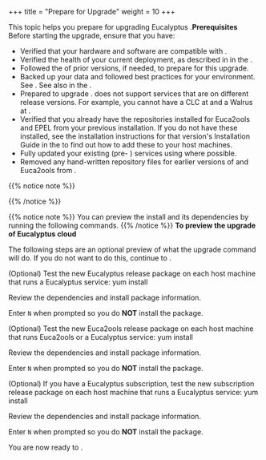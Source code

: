 +++
title = "Prepare for Upgrade"
weight = 10
+++

This topic helps you prepare for upgrading Eucalyptus .**Prerequisites** Before starting the upgrade, ensure that you have: 



* Verified that your hardware and software are compatible with . 
* Verified the health of your current deployment, as described in in the . 
* Followed the of prior versions, if needed, to prepare for this upgrade. 
* Backed up your data and followed best practices for your environment. See . See also in the . 
* Prepared to upgrade . does not support services that are on different release versions. For example, you cannot have a CLC at and a Walrus at . 
* Verified that you already have the repositories installed for Euca2ools and EPEL from your previous installation. If you do not have these installed, see the installation instructions for that version's Installation Guide in the to find out how to add these to your host machines. 
* Fully updated your existing (pre- ) services using where possible. 
* Removed any hand-written repository files for earlier versions of and Euca2ools from . 

{{% notice note %}}

{{% /notice %}}

{{% notice note %}}
You can preview the install and its dependencies by running the following commands. 
{{% /notice %}}
**To preview the upgrade of Eucalyptus cloud** 

The following steps are an optional preview of what the upgrade command will do. If you do not want to do this, continue to [](upgrade_shutdown.dita) . 

(Optional) Test the new Eucalyptus release package on each host machine that runs a Eucalyptus service: 
    yum install 

Review the dependencies and install package information. 

Enter `N` when prompted so you do **NOT** install the package. 

(Optional) Test the new Euca2ools release package on each host machine that runs Euca2ools or a Eucalyptus service: 
    yum install 

Review the dependencies and install package information. 

Enter `N` when prompted so you do **NOT** install the package. 

(Optional) If you have a Eucalyptus subscription, test the new subscription release package on each host machine that runs a Eucalyptus service: 
    yum install 

Review the dependencies and install package information. 

Enter `N` when prompted so you do **NOT** install the package. 

You are now ready to [](upgrade_shutdown.dita) . 
